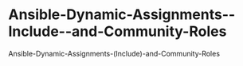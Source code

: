 # Ansible-Dynamic-Assignments--Include--and-Community-Roles
Ansible-Dynamic-Assignments-(Include)-and-Community-Roles
